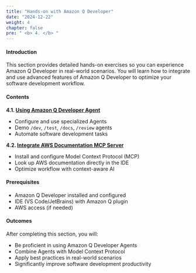 ```yaml
---
title: "Hands-on with Amazon Q Developer"
date: "2024-12-22"
weight: 4
chapter: false
pre: " <b> 4. </b> "
---
```


#### Introduction

This section provides detailed hands-on exercises so you can experience Amazon Q Developer in real-world scenarios. You will learn how to integrate and use advanced features of Amazon Q Developer to optimize your software development workflow.

#### Contents

**4.1. [Using Amazon Q Developer Agent](4.1-sample-application/)**
- Configure and use specialized Agents
- Demo `/dev`, `/test`, `/docs`, `/review` agents
- Automate software development tasks

**4.2. [Integrate AWS Documentation MCP Server](4.2-mcp-hands-on/)**
- Install and configure Model Context Protocol (MCP)
- Look up AWS documentation directly in the IDE
- Optimize workflow with context-aware AI

#### Prerequisites

- Amazon Q Developer installed and configured
- IDE (VS Code/JetBrains) with Amazon Q plugin
- AWS access (if needed)

#### Outcomes

After completing this section, you will:
- Be proficient in using Amazon Q Developer Agents
- Combine Agents with Model Context Protocol
- Apply best practices in real-world scenarios
- Significantly improve software development productivity
